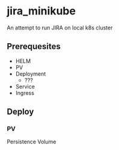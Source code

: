 # jira_minikube
An attempt to run JIRA on local k8s cluster

## Prerequesites

- HELM
- PV
- Deployment
    - ???
- Service
- Ingress

## Deploy

### PV

Persistence Volume